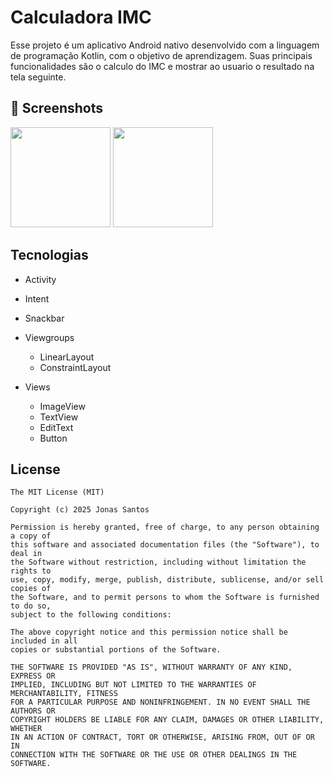 # Calculadora IMC
Esse projeto é um aplicativo Android nativo desenvolvido com a linguagem de programação Kotlin, com o objetivo de aprendizagem.
Suas principais funcionalidades são o calculo do IMC e mostrar ao usuario o resultado na tela seguinte.
## :camera_flash: Screenshots
<!-- You can add more screenshots here if you like -->
<img src="https://github.com/user-attachments/assets/30fae818-644c-4afb-af2c-1ed7b0262b77" width=160/> <img src="https://github.com/user-attachments/assets/4b3f4dc5-e493-4226-be21-2a24878165a3" width=160/>

## Tecnologias
- Activity
- Intent
- Snackbar
- Viewgroups
  - LinearLayout
  - ConstraintLayout
    
- Views
  - ImageView
  - TextView
  - EditText
  - Button


## License
```
The MIT License (MIT)

Copyright (c) 2025 Jonas Santos

Permission is hereby granted, free of charge, to any person obtaining a copy of
this software and associated documentation files (the "Software"), to deal in
the Software without restriction, including without limitation the rights to
use, copy, modify, merge, publish, distribute, sublicense, and/or sell copies of
the Software, and to permit persons to whom the Software is furnished to do so,
subject to the following conditions:

The above copyright notice and this permission notice shall be included in all
copies or substantial portions of the Software.

THE SOFTWARE IS PROVIDED "AS IS", WITHOUT WARRANTY OF ANY KIND, EXPRESS OR
IMPLIED, INCLUDING BUT NOT LIMITED TO THE WARRANTIES OF MERCHANTABILITY, FITNESS
FOR A PARTICULAR PURPOSE AND NONINFRINGEMENT. IN NO EVENT SHALL THE AUTHORS OR
COPYRIGHT HOLDERS BE LIABLE FOR ANY CLAIM, DAMAGES OR OTHER LIABILITY, WHETHER
IN AN ACTION OF CONTRACT, TORT OR OTHERWISE, ARISING FROM, OUT OF OR IN
CONNECTION WITH THE SOFTWARE OR THE USE OR OTHER DEALINGS IN THE SOFTWARE.
```
